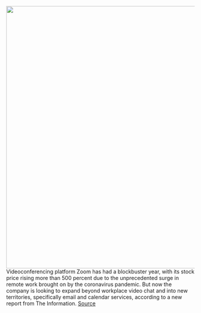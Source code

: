 <img src='https://cdn.vox-cdn.com/thumbor/TwYcgVc9wAmR6-ULbhnjt4rp_JA=/0x0:2040x1360/1200x800/filters:focal(857x517:1183x843)/cdn.vox-cdn.com/uploads/chorus_image/image/68572094/acastro_200331_1777_zoom_0003.0.0.jpg' width='700px' /><br/>
Videoconferencing platform Zoom has had a blockbuster year, with its stock price rising more than 500 percent due to the unprecedented surge in remote work brought on by the coronavirus pandemic. But now the company is looking to expand beyond workplace video chat and into new territories, specifically email and calendar services, according to a new report from The Information.
<a href='https://www.theverge.com/2020/12/23/22197057/zoom-email-service-calendar-app-microsoft-google-competition'> Source <a/>